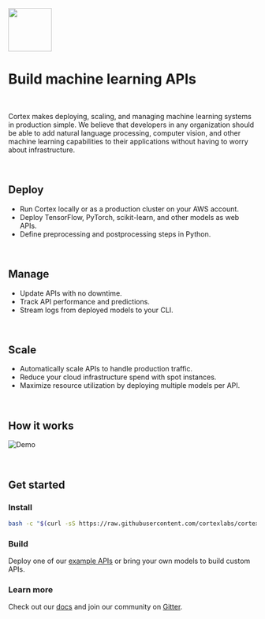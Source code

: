 <!-- Delete on release branches -->
<img src='https://s3-us-west-2.amazonaws.com/cortex-public/logo.png' height='88'>

<br>

# Build machine learning APIs

<br>

Cortex makes deploying, scaling, and managing machine learning systems in production simple. We believe that developers in any organization should be able to add natural language processing, computer vision, and other machine learning capabilities to their applications without having to worry about infrastructure.

<br>

## Deploy

* Run Cortex locally or as a production cluster on your AWS account.
* Deploy TensorFlow, PyTorch, scikit-learn, and other models as web APIs.
* Define preprocessing and postprocessing steps in Python.

<br>

## Manage

* Update APIs with no downtime.
* Track API performance and predictions.
* Stream logs from deployed models to your CLI.

<br>

## Scale

* Automatically scale APIs to handle production traffic.
* Reduce your cloud infrastructure spend with spot instances.
* Maximize resource utilization by deploying multiple models per API.

<br>

## How it works

<!-- Set header Cache-Control=no-cache on the S3 object metadata (see https://help.github.com/en/articles/about-anonymized-image-urls) -->
![Demo](https://d1zqebknpdh033.cloudfront.net/demo/gif/v0.13_2.gif)

<br>

## Get started

### Install

<!-- CORTEX_VERSION_README_MINOR X 2 -->
```bash
bash -c "$(curl -sS https://raw.githubusercontent.com/cortexlabs/cortex/0.18/get-cli.sh)"
```

### Build

Deploy one of our [example APIs](https://github.com/cortexlabs/cortex/tree/0.18/examples) or bring your own models to build custom APIs.

### Learn more

Check out our [docs](https://docs.cortex.dev) and join our community on [Gitter](https://gitter.im/cortexlabs/cortex).
